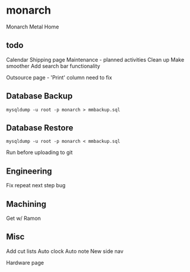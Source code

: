 # monarch
Monarch Metal Home 

## todo
Calendar
Shipping page
Maintenance - planned activities
Clean up
Make smoother
Add search bar functionality

Outsource page - 'Print' column need to fix

## Database Backup
```
mysqldump -u root -p monarch > mmbackup.sql
```

## Database Restore
```
mysqldump -u root -p monarch < mmbackup.sql
```

Run before uploading to git

## Engineering
Fix repeat next step bug

## Machining
Get w/ Ramon

## Misc
Add cut lists
Auto clock
Auto note
New side nav

Hardware page